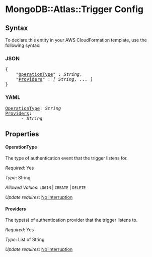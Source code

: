 # MongoDB::Atlas::Trigger Config

## Syntax

To declare this entity in your AWS CloudFormation template, use the following syntax:

### JSON

<pre>
{
    "<a href="#operationtype" title="OperationType">OperationType</a>" : <i>String</i>,
    "<a href="#providers" title="Providers">Providers</a>" : <i>[ String, ... ]</i>
}
</pre>

### YAML

<pre>
<a href="#operationtype" title="OperationType">OperationType</a>: <i>String</i>
<a href="#providers" title="Providers">Providers</a>: <i>
      - String</i>
</pre>

## Properties

#### OperationType

The type of authentication event that the trigger listens for.

_Required_: Yes

_Type_: String

_Allowed Values_: <code>LOGIN</code> | <code>CREATE</code> | <code>DELETE</code>

_Update requires_: [No interruption](https://docs.aws.amazon.com/AWSCloudFormation/latest/UserGuide/using-cfn-updating-stacks-update-behaviors.html#update-no-interrupt)

#### Providers

The type(s) of authentication provider that the trigger listens to.

_Required_: Yes

_Type_: List of String

_Update requires_: [No interruption](https://docs.aws.amazon.com/AWSCloudFormation/latest/UserGuide/using-cfn-updating-stacks-update-behaviors.html#update-no-interrupt)

